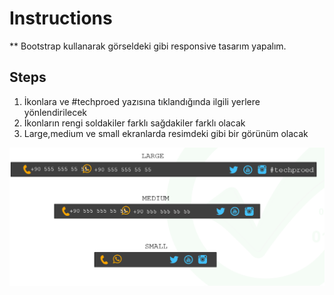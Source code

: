 # Instructions  

  ** Bootstrap kullanarak görseldeki gibi responsive tasarım yapalım.

  ## Steps
  1. İkonlara ve #techproed yazısına tıklandığında ilgili yerlere yönlendirilecek
  2. İkonların rengi soldakiler farklı sağdakiler farklı olacak
  3. Large,medium ve small ekranlarda resimdeki gibi bir görünüm olacak

 




 

  

  ![alt text](assets/logo.PNG)
  
  